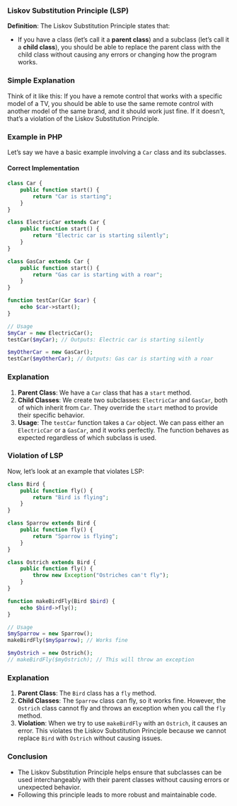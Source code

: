 
### Liskov Substitution Principle (LSP)

**Definition**: 
The Liskov Substitution Principle states that:
- If you have a class (let’s call it a **parent class**) and a subclass (let’s call it a **child class**), you should be able to replace the parent class with the child class without causing any errors or changing how the program works.

### Simple Explanation

Think of it like this: If you have a remote control that works with a specific model of a TV, you should be able to use the same remote control with another model of the same brand, and it should work just fine. If it doesn’t, that’s a violation of the Liskov Substitution Principle.

### Example in PHP

Let’s say we have a basic example involving a `Car` class and its subclasses.

#### Correct Implementation

```php
class Car {
    public function start() {
        return "Car is starting";
    }
}

class ElectricCar extends Car {
    public function start() {
        return "Electric car is starting silently";
    }
}

class GasCar extends Car {
    public function start() {
        return "Gas car is starting with a roar";
    }
}

function testCar(Car $car) {
    echo $car->start();
}

// Usage
$myCar = new ElectricCar();
testCar($myCar); // Outputs: Electric car is starting silently

$myOtherCar = new GasCar();
testCar($myOtherCar); // Outputs: Gas car is starting with a roar
```

### Explanation

1. **Parent Class**: We have a `Car` class that has a `start` method.
2. **Child Classes**: We create two subclasses: `ElectricCar` and `GasCar`, both of which inherit from `Car`. They override the `start` method to provide their specific behavior.
3. **Usage**: The `testCar` function takes a `Car` object. We can pass either an `ElectricCar` or a `GasCar`, and it works perfectly. The function behaves as expected regardless of which subclass is used.

### Violation of LSP

Now, let’s look at an example that violates LSP:

```php
class Bird {
    public function fly() {
        return "Bird is flying";
    }
}

class Sparrow extends Bird {
    public function fly() {
        return "Sparrow is flying";
    }
}

class Ostrich extends Bird {
    public function fly() {
        throw new Exception("Ostriches can't fly");
    }
}

function makeBirdFly(Bird $bird) {
    echo $bird->fly();
}

// Usage
$mySparrow = new Sparrow();
makeBirdFly($mySparrow); // Works fine

$myOstrich = new Ostrich();
// makeBirdFly($myOstrich); // This will throw an exception
```

### Explanation

1. **Parent Class**: The `Bird` class has a `fly` method.
2. **Child Classes**: The `Sparrow` class can fly, so it works fine. However, the `Ostrich` class cannot fly and throws an exception when you call the `fly` method.
3. **Violation**: When we try to use `makeBirdFly` with an `Ostrich`, it causes an error. This violates the Liskov Substitution Principle because we cannot replace `Bird` with `Ostrich` without causing issues.

### Conclusion

- The Liskov Substitution Principle helps ensure that subclasses can be used interchangeably with their parent classes without causing errors or unexpected behavior.
- Following this principle leads to more robust and maintainable code.

